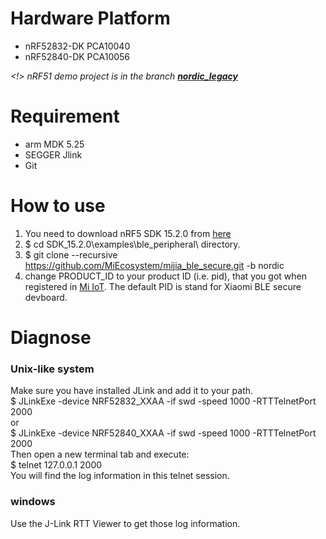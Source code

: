 # Hardware Platform
- nRF52832-DK PCA10040
- nRF52840-DK PCA10056

*<!> nRF51 demo project is in the branch [**nordic_legacy**](https://github.com/MiEcosystem/mijia_ble_secure/tree/nordic_legacy)*

# Requirement
- arm MDK 5.25
- SEGGER Jlink
- Git

# How to use

1. You need to download nRF5 SDK 15.2.0 from [here](https://www.nordicsemi.com/Software-and-Tools/Software/nRF5-SDK/Download#infotabs)
2. $ cd SDK_15.2.0\examples\ble_peripheral\ directory.
3. $ git clone --recursive https://github.com/MiEcosystem/mijia_ble_secure.git -b nordic
3. change PRODUCT_ID to your product ID (i.e. pid), that you got when registered in [Mi IoT](https://iot.mi.com/index.html). The default PID is stand for Xiaomi BLE secure devboard.

# Diagnose
### Unix-like system
Make sure you have installed JLink and add it to your path. <br>
$ JLinkExe -device NRF52832_XXAA -if swd -speed 1000 -RTTTelnetPort 2000 <br>
or<br>
$ JLinkExe -device NRF52840_XXAA -if swd -speed 1000 -RTTTelnetPort 2000 <br>
Then open a new terminal tab and execute:<br>
$ telnet 127.0.0.1 2000<br>
You will find the log information in this telnet session.

### windows 
Use the J-Link RTT Viewer to get those log information.
